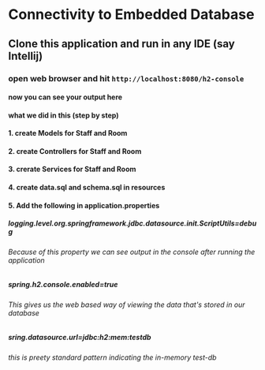 # Connectivity to Embedded Database
## Clone this application and run in any IDE (say Intellij)
### open web browser and hit `http://localhost:8080/h2-console`
#### now you can see your output here


#### what we did in this (step by step)
#### 1. create Models for Staff and Room
#### 2. create Controllers for Staff and Room
#### 3. crerate Services for Staff and Room
#### 4. create data.sql and schema.sql in resources
#### 5. Add the following in application.properties
##### logging.level.org.springframework.jdbc.datasource.init.ScriptUtils=debug
###### Because of this property we can see output in the console after running the application
##### spring.h2.console.enabled=true
###### This gives us the web based way of viewing the data that's stored in our database
##### sring.datasource.url=jdbc:h2:mem:testdb
###### this is preety standard pattern indicating the in-memory test-db


